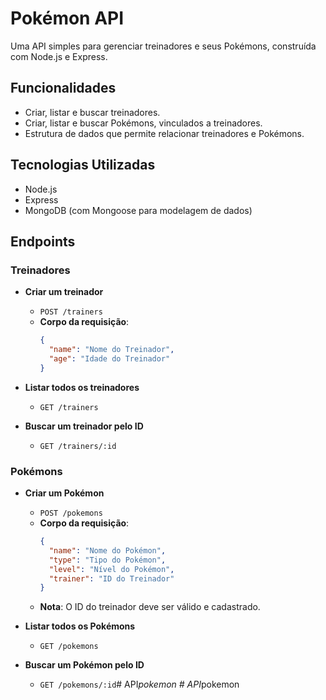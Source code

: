 # Pokémon API

Uma API simples para gerenciar treinadores e seus Pokémons, construída com Node.js e Express.

## Funcionalidades

- Criar, listar e buscar treinadores.
- Criar, listar e buscar Pokémons, vinculados a treinadores.
- Estrutura de dados que permite relacionar treinadores e Pokémons.

## Tecnologias Utilizadas

- Node.js
- Express
- MongoDB (com Mongoose para modelagem de dados)

## Endpoints

### Treinadores

- **Criar um treinador**
  - `POST /trainers`
  - **Corpo da requisição**:
    ```json
    {
      "name": "Nome do Treinador",
      "age": "Idade do Treinador"
    }
    ```

- **Listar todos os treinadores**
  - `GET /trainers`

- **Buscar um treinador pelo ID**
  - `GET /trainers/:id`

### Pokémons

- **Criar um Pokémon**
  - `POST /pokemons`
  - **Corpo da requisição**:
    ```json
    {
      "name": "Nome do Pokémon",
      "type": "Tipo do Pokémon",
      "level": "Nível do Pokémon",
      "trainer": "ID do Treinador"
    }
    ```
  - **Nota**: O ID do treinador deve ser válido e cadastrado.

- **Listar todos os Pokémons**
  - `GET /pokemons`

- **Buscar um Pokémon pelo ID**
  - `GET /pokemons/:id`#   A P I _ p o k e m o n  
 #   A P I _ p o k e m o n  
 
